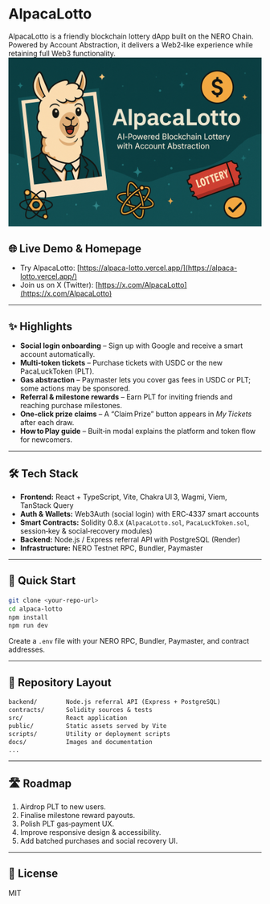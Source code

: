 # AlpacaLotto

AlpacaLotto is a friendly blockchain lottery dApp built on the NERO Chain. Powered by Account Abstraction, it delivers a Web2‑like experience while retaining full Web3 functionality.
![AlpacaLotto Banner](./docs/banner.png)


## 🌐 Live Demo & Homepage

* Try AlpacaLotto: [https://alpaca-lotto.vercel.app/](https://alpaca-lotto.vercel.app/)
* Join us on X (Twitter): [https://x.com/AlpacaLotto](https://x.com/AlpacaLotto)

---

## ✨ Highlights

* **Social login onboarding** – Sign up with Google and receive a smart account automatically.
* **Multi‑token tickets** – Purchase tickets with USDC or the new PacaLuckToken (PLT).
* **Gas abstraction** – Paymaster lets you cover gas fees in USDC or PLT; some actions may be sponsored.
* **Referral & milestone rewards** – Earn PLT for inviting friends and reaching purchase milestones.
* **One‑click prize claims** – A “Claim Prize” button appears in *My Tickets* after each draw.
* **How to Play guide** – Built‑in modal explains the platform and token flow for newcomers.

---

## 🛠 Tech Stack

* **Frontend:** React + TypeScript, Vite, Chakra UI 3, Wagmi, Viem, TanStack Query
* **Auth & Wallets:** Web3Auth (social login) with ERC‑4337 smart accounts
* **Smart Contracts:** Solidity 0.8.x (`AlpacaLotto.sol`, `PacaLuckToken.sol`, session‑key & social‑recovery modules)
* **Backend:** Node.js / Express referral API with PostgreSQL (Render)
* **Infrastructure:** NERO Testnet RPC, Bundler, Paymaster

---

## 🚀 Quick Start

```bash
git clone <your‑repo‑url>
cd alpaca-lotto
npm install
npm run dev
```

Create a `.env` file with your NERO RPC, Bundler, Paymaster, and contract addresses.

---

## 📂 Repository Layout

```
backend/        Node.js referral API (Express + PostgreSQL)
contracts/      Solidity sources & tests
src/            React application
public/         Static assets served by Vite
scripts/        Utility or deployment scripts
docs/           Images and documentation
...
```

---

## 🛣 Roadmap
1. Airdrop PLT to new users.
2. Finalise milestone reward payouts.
3. Polish PLT gas‑payment UX.
4. Improve responsive design & accessibility.
5. Add batched purchases and social recovery UI.

---

## 📜 License
MIT
